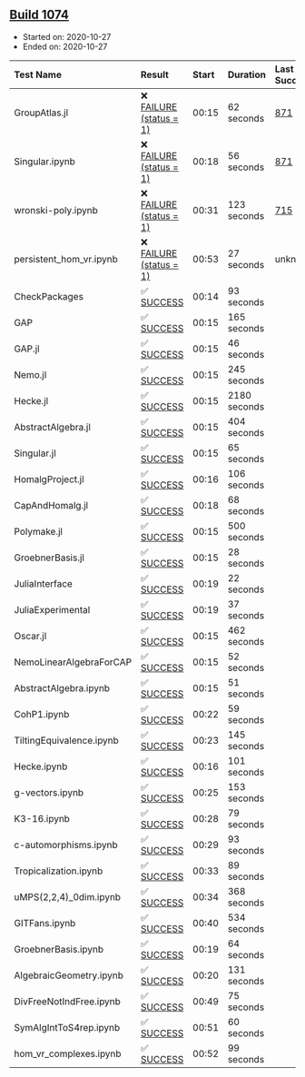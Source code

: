 ## [Build 1074](https://oscarci.mathematik.uni-kl.de/job/oscar-stable/1074/)

* Started on: 2020-10-27
* Ended on: 2020-10-27

| Test Name    | Result | Start | Duration | Last Success | First Failure |
|:-------------|:-------|:------|:---------|:-------------|:--------------|
| GroupAtlas.jl | ❌ [FAILURE (status = 1)](https://oscarci.mathematik.uni-kl.de/job/oscar-stable/1074/artifact/logs/build-1074/GroupAtlas.jl.log) | 00:15 | 62 seconds | [871](https://oscarci.mathematik.uni-kl.de/job/oscar-stable/871/) | [872](https://oscarci.mathematik.uni-kl.de/job/oscar-stable/872/) |
| Singular.ipynb | ❌ [FAILURE (status = 1)](https://oscarci.mathematik.uni-kl.de/job/oscar-stable/1074/artifact/logs/build-1074/Singular.ipynb.log) | 00:18 | 56 seconds | [871](https://oscarci.mathematik.uni-kl.de/job/oscar-stable/871/) | [872](https://oscarci.mathematik.uni-kl.de/job/oscar-stable/872/) |
| wronski-poly.ipynb | ❌ [FAILURE (status = 1)](https://oscarci.mathematik.uni-kl.de/job/oscar-stable/1074/artifact/logs/build-1074/wronski-poly.ipynb.log) | 00:31 | 123 seconds | [715](https://oscarci.mathematik.uni-kl.de/job/oscar-stable/715/) | [716](https://oscarci.mathematik.uni-kl.de/job/oscar-stable/716/) |
| persistent_hom_vr.ipynb | ❌ [FAILURE (status = 1)](https://oscarci.mathematik.uni-kl.de/job/oscar-stable/1074/artifact/logs/build-1074/persistent_hom_vr.ipynb.log) | 00:53 | 27 seconds | unknown | unknown |
| CheckPackages | ✅ [SUCCESS](https://oscarci.mathematik.uni-kl.de/job/oscar-stable/1074/artifact/logs/build-1074/CheckPackages.log) | 00:14 | 93 seconds |  |  |
| GAP | ✅ [SUCCESS](https://oscarci.mathematik.uni-kl.de/job/oscar-stable/1074/artifact/logs/build-1074/GAP.log) | 00:15 | 165 seconds |  |  |
| GAP.jl | ✅ [SUCCESS](https://oscarci.mathematik.uni-kl.de/job/oscar-stable/1074/artifact/logs/build-1074/GAP.jl.log) | 00:15 | 46 seconds |  |  |
| Nemo.jl | ✅ [SUCCESS](https://oscarci.mathematik.uni-kl.de/job/oscar-stable/1074/artifact/logs/build-1074/Nemo.jl.log) | 00:15 | 245 seconds |  |  |
| Hecke.jl | ✅ [SUCCESS](https://oscarci.mathematik.uni-kl.de/job/oscar-stable/1074/artifact/logs/build-1074/Hecke.jl.log) | 00:15 | 2180 seconds |  |  |
| AbstractAlgebra.jl | ✅ [SUCCESS](https://oscarci.mathematik.uni-kl.de/job/oscar-stable/1074/artifact/logs/build-1074/AbstractAlgebra.jl.log) | 00:15 | 404 seconds |  |  |
| Singular.jl | ✅ [SUCCESS](https://oscarci.mathematik.uni-kl.de/job/oscar-stable/1074/artifact/logs/build-1074/Singular.jl.log) | 00:15 | 65 seconds |  |  |
| HomalgProject.jl | ✅ [SUCCESS](https://oscarci.mathematik.uni-kl.de/job/oscar-stable/1074/artifact/logs/build-1074/HomalgProject.jl.log) | 00:16 | 106 seconds |  |  |
| CapAndHomalg.jl | ✅ [SUCCESS](https://oscarci.mathematik.uni-kl.de/job/oscar-stable/1074/artifact/logs/build-1074/CapAndHomalg.jl.log) | 00:18 | 68 seconds |  |  |
| Polymake.jl | ✅ [SUCCESS](https://oscarci.mathematik.uni-kl.de/job/oscar-stable/1074/artifact/logs/build-1074/Polymake.jl.log) | 00:15 | 500 seconds |  |  |
| GroebnerBasis.jl | ✅ [SUCCESS](https://oscarci.mathematik.uni-kl.de/job/oscar-stable/1074/artifact/logs/build-1074/GroebnerBasis.jl.log) | 00:15 | 28 seconds |  |  |
| JuliaInterface | ✅ [SUCCESS](https://oscarci.mathematik.uni-kl.de/job/oscar-stable/1074/artifact/logs/build-1074/JuliaInterface.log) | 00:19 | 22 seconds |  |  |
| JuliaExperimental | ✅ [SUCCESS](https://oscarci.mathematik.uni-kl.de/job/oscar-stable/1074/artifact/logs/build-1074/JuliaExperimental.log) | 00:19 | 37 seconds |  |  |
| Oscar.jl | ✅ [SUCCESS](https://oscarci.mathematik.uni-kl.de/job/oscar-stable/1074/artifact/logs/build-1074/Oscar.jl.log) | 00:15 | 462 seconds |  |  |
| NemoLinearAlgebraForCAP | ✅ [SUCCESS](https://oscarci.mathematik.uni-kl.de/job/oscar-stable/1074/artifact/logs/build-1074/NemoLinearAlgebraForCAP.log) | 00:15 | 52 seconds |  |  |
| AbstractAlgebra.ipynb | ✅ [SUCCESS](https://oscarci.mathematik.uni-kl.de/job/oscar-stable/1074/artifact/logs/build-1074/AbstractAlgebra.ipynb.log) | 00:15 | 51 seconds |  |  |
| CohP1.ipynb | ✅ [SUCCESS](https://oscarci.mathematik.uni-kl.de/job/oscar-stable/1074/artifact/logs/build-1074/CohP1.ipynb.log) | 00:22 | 59 seconds |  |  |
| TiltingEquivalence.ipynb | ✅ [SUCCESS](https://oscarci.mathematik.uni-kl.de/job/oscar-stable/1074/artifact/logs/build-1074/TiltingEquivalence.ipynb.log) | 00:23 | 145 seconds |  |  |
| Hecke.ipynb | ✅ [SUCCESS](https://oscarci.mathematik.uni-kl.de/job/oscar-stable/1074/artifact/logs/build-1074/Hecke.ipynb.log) | 00:16 | 101 seconds |  |  |
| g-vectors.ipynb | ✅ [SUCCESS](https://oscarci.mathematik.uni-kl.de/job/oscar-stable/1074/artifact/logs/build-1074/g-vectors.ipynb.log) | 00:25 | 153 seconds |  |  |
| K3-16.ipynb | ✅ [SUCCESS](https://oscarci.mathematik.uni-kl.de/job/oscar-stable/1074/artifact/logs/build-1074/K3-16.ipynb.log) | 00:28 | 79 seconds |  |  |
| c-automorphisms.ipynb | ✅ [SUCCESS](https://oscarci.mathematik.uni-kl.de/job/oscar-stable/1074/artifact/logs/build-1074/c-automorphisms.ipynb.log) | 00:29 | 93 seconds |  |  |
| Tropicalization.ipynb | ✅ [SUCCESS](https://oscarci.mathematik.uni-kl.de/job/oscar-stable/1074/artifact/logs/build-1074/Tropicalization.ipynb.log) | 00:33 | 89 seconds |  |  |
| uMPS(2,2,4)_0dim.ipynb | ✅ [SUCCESS](https://oscarci.mathematik.uni-kl.de/job/oscar-stable/1074/artifact/logs/build-1074/uMPS-2-2-4-_0dim.ipynb.log) | 00:34 | 368 seconds |  |  |
| GITFans.ipynb | ✅ [SUCCESS](https://oscarci.mathematik.uni-kl.de/job/oscar-stable/1074/artifact/logs/build-1074/GITFans.ipynb.log) | 00:40 | 534 seconds |  |  |
| GroebnerBasis.ipynb | ✅ [SUCCESS](https://oscarci.mathematik.uni-kl.de/job/oscar-stable/1074/artifact/logs/build-1074/GroebnerBasis.ipynb.log) | 00:19 | 64 seconds |  |  |
| AlgebraicGeometry.ipynb | ✅ [SUCCESS](https://oscarci.mathematik.uni-kl.de/job/oscar-stable/1074/artifact/logs/build-1074/AlgebraicGeometry.ipynb.log) | 00:20 | 131 seconds |  |  |
| DivFreeNotIndFree.ipynb | ✅ [SUCCESS](https://oscarci.mathematik.uni-kl.de/job/oscar-stable/1074/artifact/logs/build-1074/DivFreeNotIndFree.ipynb.log) | 00:49 | 75 seconds |  |  |
| SymAlgIntToS4rep.ipynb | ✅ [SUCCESS](https://oscarci.mathematik.uni-kl.de/job/oscar-stable/1074/artifact/logs/build-1074/SymAlgIntToS4rep.ipynb.log) | 00:51 | 60 seconds |  |  |
| hom_vr_complexes.ipynb | ✅ [SUCCESS](https://oscarci.mathematik.uni-kl.de/job/oscar-stable/1074/artifact/logs/build-1074/hom_vr_complexes.ipynb.log) | 00:52 | 99 seconds |  |  |

